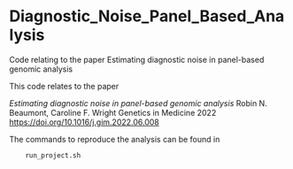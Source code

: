 # Diagnostic_Noise_Panel_Based_Analysis
Code relating to the paper Estimating diagnostic noise in panel-based genomic analysis

This code relates to the paper

*Estimating diagnostic noise in panel-based genomic analysis*
Robin N. Beaumont, Caroline F. Wright
Genetics in Medicine
2022
https://doi.org/10.1016/j.gim.2022.06.008

The commands to reproduce the analysis can be found in

        run_project.sh
